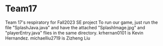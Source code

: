 # Team17
Team 17's respiratory for Fall2023 SE project 
To run our game, just run the file "SplashJava.java" and have the attached "SplashImage.jpg" and "playerEntry.java" flies in the same directory.
krhernan0101 is Kevin Hernandez.
 michaelliu2719 is Zizheng Liu

